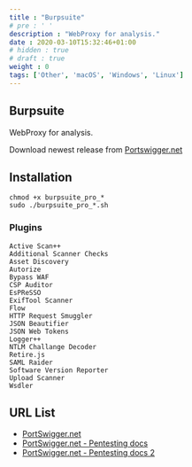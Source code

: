 ```yaml
---
title : "Burpsuite"
# pre : ' '
description : "WebProxy for analysis."
date : 2020-03-10T15:32:46+01:00
# hidden : true
# draft : true
weight : 0
tags: ['Other', 'macOS', 'Windows', 'Linux']
---
```


## Burpsuite

WebProxy for analysis.

Download newest release from [Portswigger.net](https://portswigger.net/burp/releases)

## Installation

```plain
chmod +x burpsuite_pro_*
sudo ./burpsuite_pro_*.sh
```

### Plugins

```plain
Active Scan++
Additional Scanner Checks
Asset Discovery
Autorize
Bypass WAF
CSP Auditor
EsPReSSO
ExifTool Scanner
Flow
HTTP Request Smuggler
JSON Beautifier
JSON Web Tokens
Logger++
NTLM Challange Decoder
Retire.js
SAML Raider
Software Version Reporter
Upload Scanner
Wsdler
```

## URL List

- [PortSwigger.net](https://portswigger.net/)
- [PortSwigger.net - Pentesting docs](https://portswigger.net/testers/penetration-testing-tools)
- [PortSwigger.net - Pentesting docs 2](https://portswigger.net/burp/documentation/desktop/penetration-testing)
